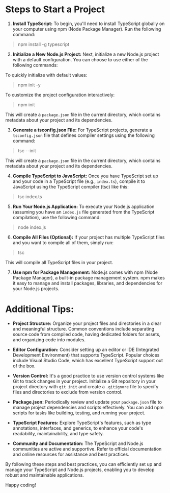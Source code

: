 # Steps to Start a Project

1. **Install TypeScript:** To begin, you'll need to install TypeScript globally on your computer using npm (Node Package Manager). Run the following command:

> npm install -g typescript

2. **Initialize a New Node.js Project:** Next, initialize a new Node.js project with a default configuration. You can choose to use either of the following commands:

To quickly initialize with default values:

> npm init -y

To customize the project configuration interactively:

> npm init

This will create a `package.json` file in the current directory, which contains metadata about your project and its dependencies.

3. **Generate a tsconfig.json File:** For TypeScript projects, generate a `tsconfig.json` file that defines compiler settings using the following command:

> tsc --init

This will create a `package.json` file in the current directory, which contains metadata about your project and its dependencies.

4. **Compile TypeScript to JavaScript:** Once you have TypeScript set up and your code in a TypeScript file (e.g., `index.ts`), compile it to JavaScript using the TypeScript compiler (tsc) like this:

> tsc index.ts

5. **Run Your Node.js Application:** To execute your Node.js application (assuming you have an `index.js` file generated from the TypeScript compilation), use the following command:

> node index.js

6. **Compile All Files (Optional):** If your project has multiple TypeScript files and you want to compile all of them, simply run:

> tsc

This will compile all TypeScript files in your project.

7. **Use npm for Package Management:** Node.js comes with npm (Node Package Manager), a built-in package management system. npm makes it easy to manage and install packages, libraries, and dependencies for your Node.js projects.

# Additional Tips:

- **Project Structure:** Organize your project files and directories in a clear and meaningful structure. Common conventions include separating source code from compiled code, having dedicated folders for assets, and organizing code into modules.

- **Editor Configuration:** Consider setting up an editor or IDE (Integrated Development Environment) that supports TypeScript. Popular choices include Visual Studio Code, which has excellent TypeScript support out of the box.

- **Version Control:** It's a good practice to use version control systems like Git to track changes in your project. Initialize a Git repository in your project directory with `git init` and create a `.gitignore` file to specify files and directories to exclude from version control.

- **Package.json:** Periodically review and update your `package.json` file to manage project dependencies and scripts effectively. You can add npm scripts for tasks like building, testing, and running your project.

- **TypeScript Features:** Explore TypeScript's features, such as type annotations, interfaces, and generics, to enhance your code's readability, maintainability, and type safety.

- **Community and Documentation:** The TypeScript and Node.js communities are active and supportive. Refer to official documentation and online resources for assistance and best practices.

By following these steps and best practices, you can efficiently set up and manage your TypeScript and Node.js projects, enabling you to develop robust and maintainable applications.

Happy coding!
